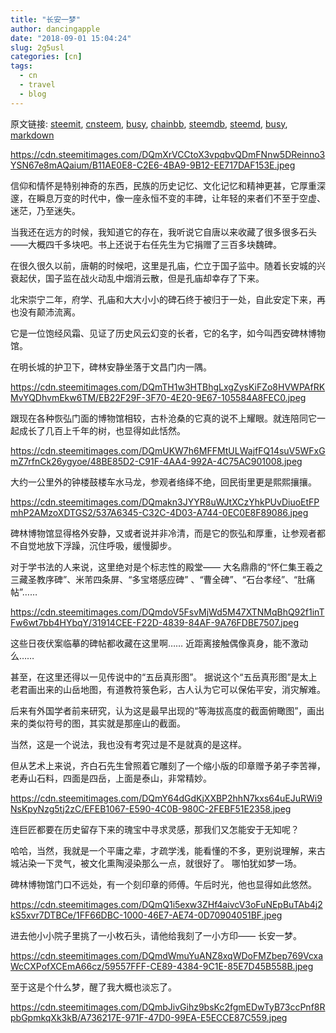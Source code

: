```yaml
---
title: "长安一梦"
author: dancingapple
date: "2018-09-01 15:04:24"
slug: 2g5usl
categories: [cn]
tags: 
  - cn
  - travel
  - blog
---
```


原文链接: [steemit](https://steemit.com), [cnsteem](https://cnsteem.com), [busy](https://busy.org), [chainbb](https://chainbb.com), [steemdb](https://steemdb.com), [steemd](https://steemd.com), [busy](https://busy.org), [markdown](https://raw.githubusercontent.com/pzhaonet/steem_dancingapple/master/content/post/2g5usl.md)

https://cdn.steemitimages.com/DQmXrVCCtoX3vpqbvQDmFNnw5DReinno3YSN67e8mAQaium/B11AE0E8-C2E6-4BA9-9B12-EE717DAF153E.jpeg

信仰和情怀是特别神奇的东西，民族的历史记忆、文化记忆和精神更甚，它厚重深邃，在瞬息万变的时代中，像一座永恒不变的丰碑，让年轻的来者们不至于空虚、迷茫，乃至迷失。

当我还在远方的时候，我知道它的存在，我听说它自唐以来收藏了很多很多石头——大概四千多块吧。书上还说于右任先生为它捐赠了三百多块魏碑。

在很久很久以前，唐朝的时候吧，这里是孔庙，伫立于国子监中。随着长安城的兴衰起伏，国子监在战火动乱中烟消云散，但是孔庙却幸存了下来。

北宋崇宁二年，府学、孔庙和大大小小的碑石终于被归于一处，自此安定下来，再也没有颠沛流离。

它是一位饱经风霜、见证了历史风云幻变的长者，它的名字，如今叫西安碑林博物馆。

在明长城的护卫下，碑林安静坐落于文昌门内一隅。

https://cdn.steemitimages.com/DQmTH1w3HTBhgLxgZysKiFZo8HVWPAfRKMvYQDhvmEkw6TM/EB22F29F-3F70-4E20-9E67-105584A8FEC0.jpeg

跟现在各种恢弘门面的博物馆相较，古朴沧桑的它真的说不上耀眼。就连陪同它一起成长了几百上千年的树，也显得如此恬然。

https://cdn.steemitimages.com/DQmUKW7h6MFFMtULWajfFQ14suV5WFxGmZ7rfnCk26ygyoe/48BE85D2-C91F-4AA4-992A-4C75AC901008.jpeg

大约一公里外的钟楼鼓楼车水马龙，参观者络绎不绝，回民街里更是熙熙攘攘。

https://cdn.steemitimages.com/DQmakn3JYYR8uWJtXCzYhkPUvDiuoEtFPmhP2AMzoXDTGS2/537A6345-C32C-4D03-A744-0EC0E8F89086.jpeg

碑林博物馆显得格外安静，又或者说并非冷清，而是它的恢弘和厚重，让参观者都不自觉地放下浮躁，沉住呼吸，缓慢脚步。

对于学书法的人来说，这里绝对是个标志性的殿堂——
大名鼎鼎的“怀仁集王羲之三藏圣教序碑”、米芾四条屏、“多宝塔感应碑”
、“曹全碑”、“石台孝经”、“肚痛帖”……

https://cdn.steemitimages.com/DQmdoV5FsvMjWd5M47XTNMqBhQ92f1inTFw6wt7bb4HYbqY/31914CEE-F22D-4839-84AF-9A76FDBE7507.jpeg

这些日夜伏案临摹的碑帖都收藏在这里啊……
近距离接触偶像真身，能不激动么……

甚至，在这里还得以一见传说中的“五岳真形图”。
据说这个“五岳真形图”是太上老君画出来的山岳地图，有道教符箓色彩，古人认为它可以保佑平安，消灾解难。

后来有外国学者前来研究，认为这是最早出现的“等海拔高度的截面俯瞰图”，画出来的类似符号的图，其实就是那座山的截面。

当然，这是一个说法，我也没有考究过是不是就真的是这样。

但从艺术上来说，齐白石先生曾照着它雕刻了一个缩小版的印章赠予弟子李苦禅，老寿山石料，四面是四岳，上面是泰山，非常精妙。

https://cdn.steemitimages.com/DQmY64dGdKjXXBP2hhN7kxs64uEJuRWi9NsKpyNzg5tj2zC/EFEB1067-E590-4C0B-980C-2FEBF51E2358.jpeg

连巨匠都要在历史留存下来的瑰宝中寻求灵感，那我们又怎能安于无知呢？

哈哈，当然，我就是一个平庸之辈，才疏学浅，能看懂的不多，更别说理解，来古城沾染一下灵气，被文化熏陶浸染那么一点，就很好了。
哪怕犹如梦一场。

碑林博物馆门口不远处，有一个刻印章的师傅。午后时光，他也显得如此悠然。

https://cdn.steemitimages.com/DQmQ1i5exw3ZHf4aivcV3oFuNEpBuTAb4j2kS5xvr7DTBCe/1FF66DBC-1000-46E7-AE74-0D70904051BF.jpeg

进去他小小院子里挑了一小枚石头，请他给我刻了一小方印——
长安一梦。

https://cdn.steemitimages.com/DQmdWmuYuANZ8xqWDoFMZbep769VcxaWcCXPofXCEmA66cz/59557FFF-CE89-4384-9C1E-85E7D45B558B.jpeg

至于这是个什么梦，醒了我大概也淡忘了。

https://cdn.steemitimages.com/DQmbJivGihz9bsKc2fgmEDwTyB73ccPnf8RpbGpmkqXk3kB/A736217E-971F-47D0-99EA-E5ECCE87C559.jpeg
